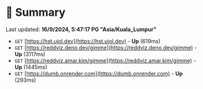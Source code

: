 # 📖 Summary
Last updated: **16/9/2024, 5:47:17 PG "Asia/Kuala_Lumpur"**

- `GET` [https://hst.ujol.dev](https://hst.ujol.dev) - **Up** (619ms)
- `GET` [https://reddviz.deno.dev/gimme](https://reddviz.deno.dev/gimme) - **Up** (3117ms)
- `GET` [https://reddviz.amar.kim/gimme](https://reddviz.amar.kim/gimme) - **Up** (1445ms)
- `GET` [https://dumb.onrender.com](https://dumb.onrender.com) - **Up** (293ms)
